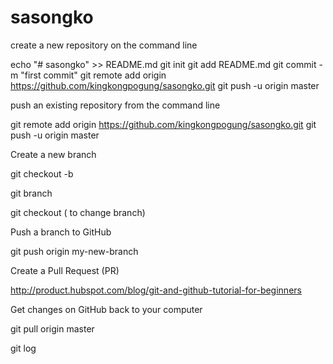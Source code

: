 # sasongko

create a new repository on the command line

echo "# sasongko" >> README.md
git init
git add README.md
git commit -m "first commit"
git remote add origin https://github.com/kingkongpogung/sasongko.git
git push -u origin master




push an existing repository from the command line

git remote add origin https://github.com/kingkongpogung/sasongko.git
git push -u origin master




Create a new branch

git checkout -b <my branch name>

git branch

git checkout <branch name> ( to change branch)




Push a branch to GitHub

git push origin my-new-branch




Create a Pull Request (PR)

http://product.hubspot.com/blog/git-and-github-tutorial-for-beginners




Get changes on GitHub back to your computer

git pull origin master

git log

